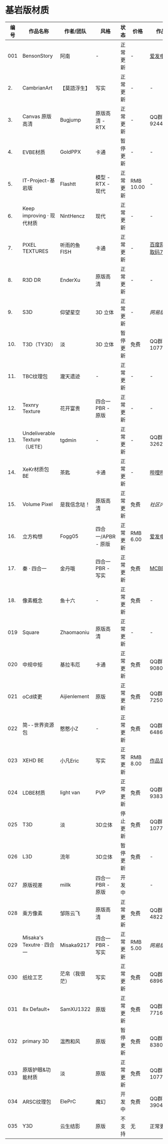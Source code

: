 # 基岩版材质

| 编号  | 作品名称                        | 作者/团队        | 风格             | 状态   | 价格        | 作品链接          |
|-----|-----------------------------|--------------|----------------|------|-----------|---------------|
| 001 | BensonStory                 | 阿南           |      -         | 正常更新 | -         | [爱发电](https://afdian.net/@oakghost)           |
| 2.  | CambrianArt                 | 【莫語浮生】       | 写实             | 正常更新 | -         |    -          |
| 3.  | Canvas 原版高清                 | Bugjump      | 原版高清 - RTX     | 正常更新 | -         | QQ群924411105  |
| 4.  | EVBE材质                      | GoldPPX      | 卡通             | 暂停更新 | -         |  -            |
| 5.  | IT-Project-基岩版              | Flashtt      | 模型 - RTX - 现代  | 正常更新 | RMB 10.00 |  -            |
| 6.  | Keep improving · 现代材质       | NintHencz    | 现代             | 正常更新 | -         |    -          |
| 7.  | PIXEL TEXTURES              | 听雨的鱼FISH     | 卡通             | 正常更新 | -         | [百度网盘-提取码76dt](https://pan.baidu.com/s/1UUb5qFBOeyYTUggutVtxpg)  |
| 8.  | R3D DR                      | EnderXu      | 原版高清           | 正常更新 | -         |   -           |
| 9.  | S3D                         | 仰望星空         | 3D 立体          | 正常更新 | -         | *网易版内搜索*      |
| 10. | T3D（TY3D）                   | 淡            | 3D 立体          | 暂停更新 | 免费        | QQ群1077231326 |
| 11. | TBC纹理包                      | 瀧天遗迹         |       -        | 正常更新 | -         |   -           |
| 12. | Texnry Texture              | 花开富贵         | 四合一PBR - 原版    | 正常更新 | -         |   -           |
| 13. | Undeliverable Texture（UETE） | tgdmin       |   -            | 正常更新 | -         | QQ群326251822  |
| 14. | XeKr材质包BE                   | 茶匙           | 卡通             | 正常更新 | -         | [哔哩哔哩](https://b23.tv/e6euFN)          |
| 15. | Volume Pixel                | 是我信念哒！       | 原版高清           | 正常更新 | 免费        | *社区内下载*       |
| 16. | 立方构想                        | Fogg05       | 四合一/APBR -  原版 | 正常更新 | RMB 6.00  | [爱发电](https://afdian.net/@Fogg05)           |
| 17. | 秦 · 四合一                     | 金丹哦          | 四合一PBR - 写实    | 正常更新 | 免费        | [MCBBS](https://www.mcbbs.net/thread-1241007-1-1.html)         |
| 18. | 像素概念                        | 鱼十六          |     -          | 正常更新 | 免费        |   -           |
| 019 | Square                      | Zhaomaoniu   | 原版高清           | 正常更新 | -         |   -           |
| 020 | 中规中矩                        | 基拉韦厄         | 卡通             | 正常更新 | 免费        | QQ群908015727  |
| 021 | oCd续更                       | Aijienlement | 原版             | 正常更新 | 免费        | QQ群725056045  |
| 022 | 简--世界资源包                    | 憨憨小Z         |    -           | 正常更新 | 免费        | QQ群648640764  |
| 023 | XEHD  BE                    | 小凡Eric       | 写实             | 正常更新 | RMB 8.00  | [作品官网](http://xiaofaneric.com/)           |
| 024 | LDBE材质                      | light van    | PVP            | 正常更新 | 免费        | QQ群938375353  |
| 025 | T3D                         | 淡      | 3D立体           | 停止更新 | 免费         | QQ群1077231326 |
| 026 | L3D                         | 流年           | 3D立体           | 暂停更新 | 免费        |   -           |
| 027 | 原版视差                        | millk        | 四合一PBR - 原版    | 开发中  |           |  -            |
| 028 | 乘方像素                        | 邹陈云飞         | 原版高清           | 正常更新 | 免费        | QQ群482259808  |
| 029 | Misaka's Texutre · 四合一      | Misaka9217   | 四合一PBR - 写实    | 正常更新 | RMB 5.00  | *网易版内搜索*      |
| 030 | 纸绘工艺                        | 茫帛（我很茫）      | 写实             | 正常更新 | 免费        | QQ群689615868  |
| 031 | 8x Default+                 | SamXU1322    | 原版             | 正常更新 | 免费        | QQ群771650765  |
| 032 | primary 3D                  | 温煦和风      | 原版             | 暂停更新 | 免费        | QQ群838050693 |
| 033 | 原版护眼&功能材质             | 淡           | 原版             | 正常更新 | 免费        | QQ群1077231326 |
| 034 | ARSC纹理包                   | ElePrC       | 魔幻             | 开发中 | 免费        | QQ群390469623 |
| 035 |  Y3D                  |  云生结影        |  原版 |  不支持         |  无                       | 正常更新 | 免费        |  QQ群626890085 |
